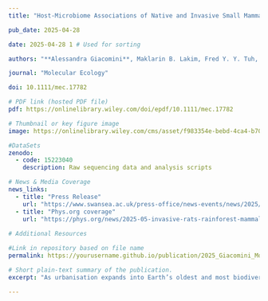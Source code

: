 ```yaml
---
title: "Host-Microbiome Associations of Native and Invasive Small Mammals Across a Tropical Urban–Rural Ecotone"

pub_date: 2025-04-28

date: 2025-04-28 1 # Used for sorting 

authors: "**Alessandra Giacomini**, Maklarin B. Lakim, Fred Y. Y. Tuh, Matthew Hitchings, Sofia Consuegra, Tamsyn Uren Webster, **Konstans Wells**"

journal: "Molecular Ecology"

doi: 10.1111/mec.17782

# PDF link (hosted PDF file)
pdf: https://onlinelibrary.wiley.com/doi/epdf/10.1111/mec.17782

# Thumbnail or key figure image
image: https://onlinelibrary.wiley.com/cms/asset/f983354e-bebd-4ca4-b70c-4987a3506c5d/mec17782-fig-0001-m.png

#DataSets
zenodo:
  - code: 15223040
    description: Raw sequencing data and analysis scripts

# News & Media Coverage
news_links:
  - title: "Press Release"
    url: "https://www.swansea.ac.uk/press-office/news-events/news/2025/05/invasive-rats-and-rainforest-mammals-are-sharing-gut-microbes-as-urban-areas-grow.php"
  - title: "Phys.org coverage"
    url: "https://phys.org/news/2025-05-invasive-rats-rainforest-mammals-gut.html"
     
# Additional Resources

#Link in repository based on file name
permalink: https://yourusername.github.io/publication/2025_Giacomini_MolEcol  

# Short plain-text summary of the publication.
excerpt: "As urbanisation expands into Earth’s oldest and most biodiverse rainforests, this study investigates how invasive and native small mammals in Borneo—such as Rattus rattus and Sundamys muelleri—are sharing gut microbiomes across an urban‑rural gradient. The findings reveal that the gut microbial communities of an invasive species (black rat) more closely resemble those of an urban-adapted native species than a closely related invader, offering insights into how urbanisation shapes host–microbiome dynamics with implications for wildlife health and disease transmission."

---
```










